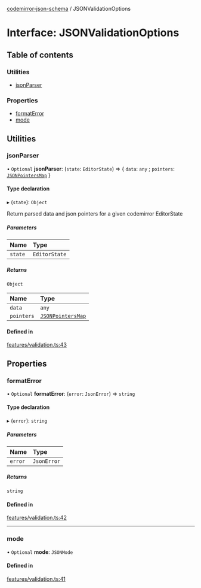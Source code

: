 [codemirror-json-schema](../README.md) / JSONValidationOptions

# Interface: JSONValidationOptions

## Table of contents

### Utilities

- [jsonParser](JSONValidationOptions.md#jsonparser)

### Properties

- [formatError](JSONValidationOptions.md#formaterror)
- [mode](JSONValidationOptions.md#mode)

## Utilities

### jsonParser

• `Optional` **jsonParser**: (`state`: `EditorState`) => \{ `data`: `any` ; `pointers`: [`JSONPointersMap`](../README.md#jsonpointersmap) }

#### Type declaration

▸ (`state`): `Object`

Return parsed data and json pointers for a given codemirror EditorState

##### Parameters

| Name    | Type          |
| :------ | :------------ |
| `state` | `EditorState` |

##### Returns

`Object`

| Name       | Type                                              |
| :--------- | :------------------------------------------------ |
| `data`     | `any`                                             |
| `pointers` | [`JSONPointersMap`](../README.md#jsonpointersmap) |

#### Defined in

[features/validation.ts:43](https://github.com/jsonnext/codemirror-json-schema/blob/edafa8f/src/features/validation.ts#L43)

## Properties

### formatError

• `Optional` **formatError**: (`error`: `JsonError`) => `string`

#### Type declaration

▸ (`error`): `string`

##### Parameters

| Name    | Type        |
| :------ | :---------- |
| `error` | `JsonError` |

##### Returns

`string`

#### Defined in

[features/validation.ts:42](https://github.com/jsonnext/codemirror-json-schema/blob/edafa8f/src/features/validation.ts#L42)

---

### mode

• `Optional` **mode**: `JSONMode`

#### Defined in

[features/validation.ts:41](https://github.com/jsonnext/codemirror-json-schema/blob/edafa8f/src/features/validation.ts#L41)
